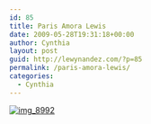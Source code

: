 ```yaml
---
id: 85
title: Paris Amora Lewis
date: 2009-05-28T19:31:18+00:00
author: Cynthia
layout: post
guid: http://lewynandez.com/?p=85
permalink: /paris-amora-lewis/
categories:
  - Cynthia
---
```

<a href="http://i2.wp.com/lewynandez.com/wp-content/uploads/2009/05/img_8992.jpg" rel="lightbox[85]"><img class="alignleft size-thumbnail wp-image-84" title="img_8992" src="http://i2.wp.com/lewynandez.com/wp-content/uploads/2009/05/img_8992.jpg?resize=150%2C150" alt="img_8992" data-recalc-dims="1" /></a></p>